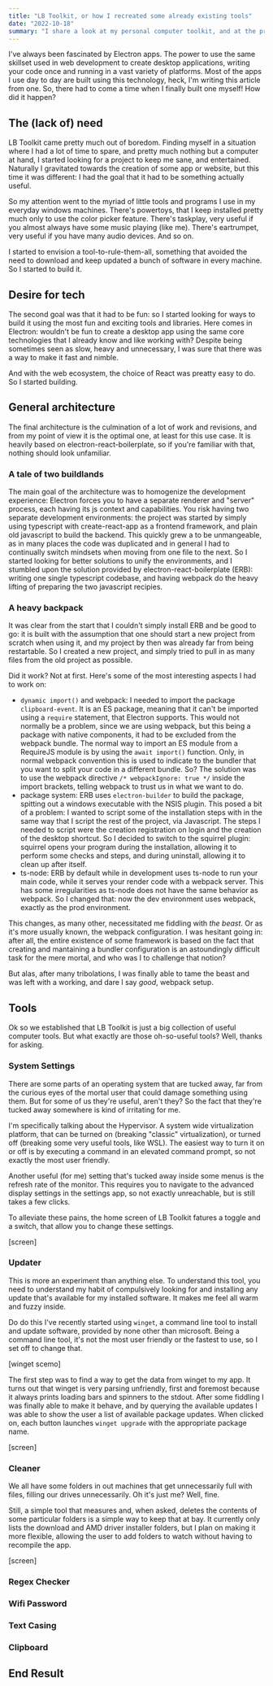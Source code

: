 ```yaml
---
title: "LB Toolkit, or how I recreated some already existing tools"
date: "2022-10-18"
summary: "I share a look at my personal computer toolkit, and at the process of its creation"
---
```


I've always been fascinated by Electron apps. The power to use the same skillset used in web development to create desktop applications, writing your code once and running in a vast variety of platforms. Most of the apps I use day to day are built using this technology, heck, I'm writing this article from one. So, there had to come a time when I finally built one myself! How did it happen?

## The (lack of) need

LB Toolkit came pretty much out of boredom. Finding myself in a situation where I had a lot of time to spare, and pretty much nothing but a computer at hand, I started looking for a project to keep me sane, and entertained. Naturally I gravitated towards the creation of some app or website, but this time it was different: I had the goal that it had to be something actually useful.

So my attention went to the myriad of little tools and programs I use in my everyday windows machines. There's powertoys, that I keep installed pretty much only to use the color picker feature. There's taskplay, very useful if you almost always have some music playing (like me). There's eartrumpet, very useful if you have many audio devices. And so on.

I started to envision a tool-to-rule-them-all, something that avoided the need to download and keep updated a bunch of software in every machine. So I started to build it.

## Desire for tech

The second goal was that it had to be fun: so I started looking for ways to build it using the most fun and exciting tools and libraries. Here comes in Electron: wouldn't be fun to create a desktop app using the same core technologies that I already know and like working with? Despite being sometimes seen as slow, heavy and unnecessary, I was sure that there was a way to make it fast and nimble.

And with the web ecosystem, the choice of React was preatty easy to do. So I started building.

## General architecture

The final architecture is the culmination of a lot of work and revisions, and from my point of view it is the optimal one, at least for this use case. It is heavily based on electron-react-boilerplate, so if you're familiar with that, nothing should look unfamiliar.

### A tale of two buildlands

The main goal of the architecture was to homogenize the development experience: Electron forces you to have a separate renderer and "server" process, each having its js context and capabilities. You risk having two separate development environments: the project was started by simply using typescript with create-react-app as a frontend framework, and plain old javascript to build the backend. This quickly grew a to be unmangeable, as in many places the code was duplicated and in general I had to continually switch mindsets when moving from one file to the next. So I started looking for better solutions to unify the environments, and I stumbled upon the solution provided by electron-react-boilerplate (ERB): writing one single typescript codebase, and having webpack do the heavy lifting of preparing the two javascript recipies.

### A heavy backpack

It was clear from the start that I couldn't simply install ERB and be good to go: it is built with the assumption that one should start a new project from scratch when using it, and my project by then was already far from being restartable. So I created a new project, and simply tried to pull in as many files from the old project as possible.  

Did it work? Not at first. Here's some of the most interesting aspects I had to work on:
- `dynamic import()` and webpack: I needed to import the package `clipboard-event`. It is an ES package, meaning that it can't be imported using a `require` statement, that Electron supports. This would not normally be a problem, since we are using webpack, but this being a package with native components, it had to be excluded from the webpack bundle. The normal way to import an ES module from a RequireJS module is by using the `await import()` function. Only, in normal webpack convention this is used to indicate to the bundler that you want to split your code in a different bundle. So? The solution was to use the webpack directive `/* webpackIgnore: true */` inside the import brackets, telling webpack to trust us in what we want to do.
- package system: ERB uses `electron-builder` to build the package, spitting out a windows executable with the NSIS plugin. This posed a bit of a problem: I wanted to script some of the installation steps with in the same way that I script the rest of the project, via Javascript. The steps I needed to script were the creation registration on login and the creation of the desktop shortcut. So I decided to switch to the squirrel plugin: squirrel opens your program during the installation, allowing it to perform some checks and steps, and during uninstall, allowing it to clean up after itself.
- ts-node: ERB by default while in development uses ts-node to run your main code, while it serves your render code with a webpack server. This has some irregularities as ts-node does not have the same behavior as webpack. So I changed that: now the dev environment uses webpack, exactly as the prod environment.

This changes, as many other, necessitated me fiddling with _the beast_. Or as it's more usually known, the webpack configuration. I was hesitant going in: after all, the entire existence of some framework is based on the fact that creating and mantaining a bundler configuration is an astoundingly difficult task for the mere mortal, and who was I to challenge that notion?

But alas, after many tribolations, I was finally able to tame the beast and was left with a working, and dare I say _good_, webpack setup.

## Tools

Ok so we established that LB Toolkit is just a big collection of useful computer tools. But what exactly are those oh-so-useful tools? Well, thanks for asking.

### System Settings

There are some parts of an operating system that are tucked away, far from the curious eyes of the mortal user that could damage something using them. But for some of us they're useful, aren't they? So the fact that they're tucked away somewhere is kind of irritating for me.

I'm specifically talking about the Hypervisor. A system wide virtualization platform, that can be turned on (breaking "classic" virtualization), or turned off (breaking some very useful tools, like WSL). The easiest way to turn it on or off is by executing a command in an elevated command prompt, so not exactly the most user friendly.

Another useful (for me) setting that's tucked away inside some menus is the refresh rate of the monitor. This requires you to navigate to the advanced display settings in the settings app, so not exactly unreachable, but is still takes a few clicks.

To alleviate these pains, the home screen of LB Toolkit fatures a toggle and a switch, that allow you to change these settings.

[screen]

### Updater

This is more an experiment than anything else. To understand this tool, you need to understand my habit of compulsively looking for and installing any update that's available for my installed software. It makes me feel all warm and fuzzy inside.

Do do this I've recently started using `winget`, a command line tool to install and update software, provided by none other than microsoft. Being a command line tool, it's not the most user friendly or the fastest to use, so I set off to change that.

[winget scemo]

The first step was to find a way to get the data from winget to my app. It turns out that winget is very parsing unfriendly, first and foremost because it always prints loading bars and spinners to the stdout. After some fiddling I was finally able to make it behave, and by querying the available updates I was able to show the user a list of available package updates. When clicked on, each button launches `winget upgrade` with the appropriate package name.

[screen]

### Cleaner

We all have some folders in out machines that get unnecessarily full with files, filling our drives unnecessarily. Oh it's just me? Well, fine.

Still, a simple tool that measures and, when asked, deletes the contents of some particular folders is a simple way to keep that at bay. It currently only lists the download and AMD driver installer folders, but I plan on making it more flexible, allowing the user to add folders to watch without having to recompile the app.

[screen]

### Regex Checker



### Wifi Password
### Text Casing
### Clipboard
## End Result